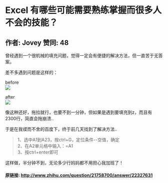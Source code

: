 # Excel 有哪些可能需要熟练掌握而很多人不会的技能？
## 作者: Jovey  赞同: 48
曾经遇到一个很机械的填充问题，觉得一定会有便捷的解决方法，但一直苦于无答案。  
  
差不多遇到问题是这样的：  
  
before  
![](http://pic3.zhimg.com/6543a05be549cbe5160360cf42d4bd33_b.jpg)

  
after  
![](http://pic1.zhimg.com/d4acd7c575736c6b275d4fcd2a023951_b.jpg)

  
像这种还好，拖拉就行，也要不到一分钟，但如果是遇到要填充到z，而且有2300行，简直会拖崩溃..  
  
于是在我锲而不舍的百度下，终于前几天找到了解决方法..  
  

> 1、选中A1到A23，按ctrl+G，定位条件--空值，确定  
2、在A2单元格中输入：=A1  
3、按ctrl+enter即可

  
这样做，半分钟不到，无论多少行妈妈都不用担心我加班了！

#### 原链接: http://www.zhihu.com/question/21758700/answer/22327631